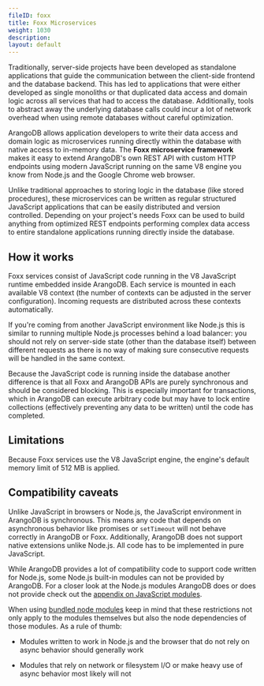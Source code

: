 ```yaml
---
fileID: foxx
title: Foxx Microservices
weight: 1030
description: 
layout: default
---
```

Traditionally, server-side projects have been developed as standalone applications
that guide the communication between the client-side frontend and the database
backend. This has led to applications that were either developed as single
monoliths or that duplicated data access and domain logic across all services
that had to access the database. Additionally, tools to abstract away the
underlying database calls could incur a lot of network overhead when using remote
databases without careful optimization.

ArangoDB allows application developers to write their data access and domain logic
as microservices running directly within the database with native access to
in-memory data. The **Foxx microservice framework** makes it easy to extend
ArangoDB's own REST API with custom HTTP endpoints using modern JavaScript running
on the same V8 engine you know from Node.js and the Google Chrome web browser.

Unlike traditional approaches to storing logic in the database (like stored
procedures), these microservices can be written as regular structured JavaScript
applications that can be easily distributed and version controlled. Depending on
your project's needs Foxx can be used to build anything from optimized REST
endpoints performing complex data access to entire standalone applications
running directly inside the database.

## How it works

Foxx services consist of JavaScript code running in the V8 JavaScript runtime
embedded inside ArangoDB. Each service is mounted in each available V8 context
(the number of contexts can be adjusted in the server configuration).
Incoming requests are distributed across these contexts automatically.

If you're coming from another JavaScript environment like Node.js this is
similar to running multiple Node.js processes behind a load balancer:
you should not rely on server-side state (other than the database itself)
between different requests as there is no way of making sure consecutive
requests will be handled in the same context.

Because the JavaScript code is running inside the database another difference
is that all Foxx and ArangoDB APIs are purely synchronous and should be
considered blocking. This is especially important for transactions,
which in ArangoDB can execute arbitrary code but may have to lock
entire collections (effectively preventing any data to be written)
until the code has completed.

## Limitations
Because Foxx services use the V8 JavaScript engine, the engine's default memory limit of 512 MB is applied.

## Compatibility caveats

Unlike JavaScript in browsers or Node.js, the JavaScript environment
in ArangoDB is synchronous. This means any code that depends on asynchronous
behavior like promises or `setTimeout` will not behave correctly in
ArangoDB or Foxx. Additionally, ArangoDB does not support native extensions
unlike Node.js. All code has to be implemented in pure JavaScript.

While ArangoDB provides a lot of compatibility code to support code written
for Node.js, some Node.js built-in modules can not be provided by ArangoDB.
For a closer look at the Node.js modules ArangoDB does or
does not provide check out
the [appendix on JavaScript modules](../appendix/javascript-modules/).

When using [bundled node modules](guides/foxx-guides-bundled-node-modules) keep in mind
that these restrictions not only apply to the modules themselves but also
the node dependencies of those modules. As a rule of thumb:

- Modules written to work in Node.js and the browser that do not
  rely on async behavior should generally work

- Modules that rely on network or filesystem I/O or make heavy use
  of async behavior most likely will not
